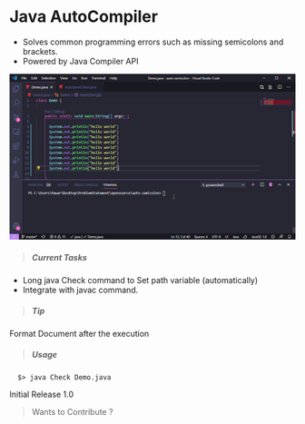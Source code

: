 # Java AutoCompiler

- Solves common programming errors such as missing semicolons and brackets.
- Powered by Java Compiler API


![](ezgif_demo2.gif)

> ##### Current Tasks
  - Long java Check command to Set path variable (automatically)
  - Integrate with javac command.

> ##### Tip
Format Document after the execution

> ##### Usage

```console
  $> java Check Demo.java
```
Initial Release
1.0

>Wants to Contribute ?
